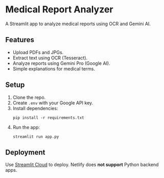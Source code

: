 # Medical Report Analyzer

A Streamlit app to analyze medical reports using OCR and Gemini AI.

## Features

- Upload PDFs and JPGs.
- Extract text using OCR (Tesseract).
- Analyze reports using Gemini Pro (Google AI).
- Simple explanations for medical terms.

## Setup

1. Clone the repo.
2. Create `.env` with your Google API key.
3. Install dependencies:
   ```
   pip install -r requirements.txt
   ```
4. Run the app:
   ```
   streamlit run app.py
   ```

## Deployment

Use [Streamlit Cloud](https://streamlit.io/cloud) to deploy.
Netlify does **not support** Python backend apps.
